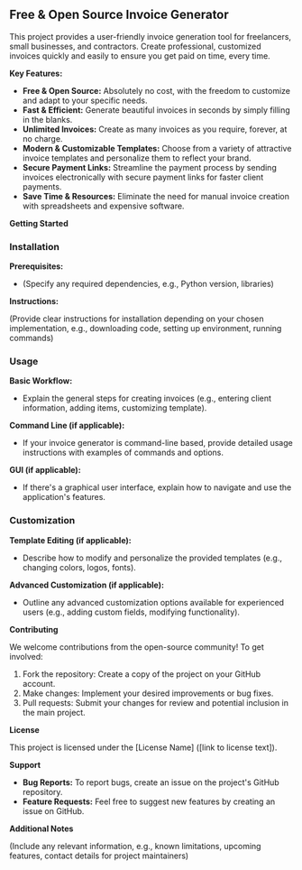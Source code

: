 ## Free & Open Source Invoice Generator

This project provides a user-friendly invoice generation tool for freelancers, small businesses, and contractors. Create professional, customized invoices quickly and easily to ensure you get paid on time, every time. 

**Key Features:**

* **Free & Open Source:** Absolutely no cost, with the freedom to customize and adapt to your specific needs.
* **Fast & Efficient:** Generate beautiful invoices in seconds by simply filling in the blanks.
* **Unlimited Invoices:** Create as many invoices as you require, forever, at no charge.
* **Modern & Customizable Templates:** Choose from a variety of attractive invoice templates and personalize them to reflect your brand.
* **Secure Payment Links:** Streamline the payment process by sending invoices electronically with secure payment links for faster client payments.
* **Save Time & Resources:** Eliminate the need for manual invoice creation with spreadsheets and expensive software.

**Getting Started**

### Installation

**Prerequisites:**

* (Specify any required dependencies, e.g., Python version, libraries)

**Instructions:**

(Provide clear instructions for installation depending on your chosen implementation, e.g., downloading code, setting up environment, running commands)

### Usage

**Basic Workflow:**

- Explain the general steps for creating invoices (e.g., entering client information, adding items, customizing template).

**Command Line (if applicable):**

- If your invoice generator is command-line based, provide detailed usage instructions with examples of commands and options.

**GUI (if applicable):**

- If there's a graphical user interface, explain how to navigate and use the application's features.

### Customization

**Template Editing (if applicable):**

- Describe how to modify and personalize the provided templates (e.g., changing colors, logos, fonts).

**Advanced Customization (if applicable):**

- Outline any advanced customization options available for experienced users (e.g., adding custom fields, modifying functionality).

**Contributing**

We welcome contributions from the open-source community! To get involved:

1. Fork the repository: Create a copy of the project on your GitHub account.
2. Make changes: Implement your desired improvements or bug fixes.
3. Pull requests: Submit your changes for review and potential inclusion in the main project.

**License**

This project is licensed under the [License Name] ([link to license text]).

**Support**

* **Bug Reports:** To report bugs, create an issue on the project's GitHub repository.
* **Feature Requests:** Feel free to suggest new features by creating an issue on GitHub.

**Additional Notes**

(Include any relevant information, e.g., known limitations, upcoming features, contact details for project maintainers)
